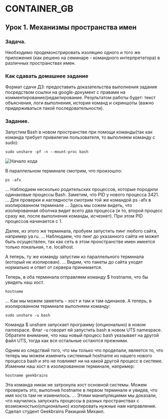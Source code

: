 # CONTAINER_GB

## Урок 1. Механизмы пространства имен

### Задача.
Необходимо продемонстрировать изоляцию одного и того же приложения (как решено на семинаре - командного интерпретатора) в различных пространствах имен.

### Как сдавать домашнее задание
Формат сдачи ДЗ: предоставить доказательства выполнения задания посредством ссылки на google-документ с правами на комментирование/редактирование.
Результатом работы будет: текст объяснения, логи выполнения, история команд и скриншоты (важно придерживаться такой последовательности).

### Задание.
Запустим Bash в новом пространстве при помощи команды(так как команда требует привилегии пользователя, то выполняем команду с sudo):
```
sudo unshare -pf -n --mount-proc bash
```
![Начало кода](https://github.com/Mihail148/CONTAINER_GB/blob/main/PICTURES_HW1/%D0%94%D0%971%20%D1%81%D0%BA%D1%80%D0%B8%D0%BD-1.png)

В параллельном терминале смотрим, что произошло:
```
ps -afx
```
...
Наблюдаем несколько родительских процессов, которые породили одинаковые процессы Bash. Заметим, что PID у нового процесса 3421.
...
Для проверки и наглядности смотрим той же командой ps -afx в изолированном терминале
...
Здесь мы сожем видеть, что изолированная оболчка видит всего два процесса (и то, второй процесс сразу же, после выполнения команды, исчезнет). При этом PID процессов начинается с 1.

Далее, из этого же терминала, пробуем запустить пинг любого сайта, например ya.ru.
...
Наблюдаем, что пинг до указанного сайта не может быть осуществлен, так как сеть в этом пронстранстве имен имеется только локальная, т.е. localhost.

А теперь, ту же команду запустим из параллельного терминала (который не изолирован).
...
Видим, что пакеты до сайта уходят нормально и ответ от сервера принимается.

Теперь, в оба терминала отправляем команду $ hostname, что бы увидеть наш хост.
```
hostname
```
...
Как мы можем заметить - хоcт и там и там одинаков. А теперь, в изолированном терминале выполняем команду:
```
sudo unshare -u bash
```
Команда $ unshare запускает программу (опционально) в новом namespace. Флаг -u говорит ей запустить bash в новом UTS namespace. Обратите внимание, что наш новый процесс bash указывает на другой файл UTS, тогда как все остальные остаются прежними.

Одним из следствий того, что мы только что проделали, является то, что теперь мы можем изменить системный hostname из нашего нового процесса bash и это не повлияет ни на какой другой процесс в системе. Изменим наш хост в изолированном терминале, например:
```
hostname geekbrains
```
Эта команда никак не затронула хост основной системы. Можем проверить это, выполнив hostname в первом терминале и увидев, что имя хоста там не изменилось.
...
Этими манипуляциями мы доказали, что научились запускать процессы в разных пространствах с возможностью(опционально) изолировать нужные нам направления.
Сделал студент Geekbrains Ракицкий Михаил.
